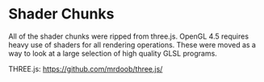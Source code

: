 # Shader Chunks

All of the shader chunks were ripped from three.js. OpenGL 4.5 requires heavy use of 
shaders for all rendering operations. These were moved as a way to look at a large 
selection of high quality GLSL programs.

THREE.js: https://github.com/mrdoob/three.js/
